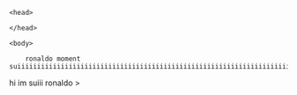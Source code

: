 <!DOCTYPE html>

<html lang="fr">

    <head>

<title> ronaldo moment</title> 

    </head>

    <body>

        ronaldo moment suiiiiiiiiiiiiiiiiiiiiiiiiiiiiiiiiiiiiiiiiiiiiiiiiiiiiiiiiiiiiiiiiiiiiiiiiiiiiiiiiiiiiiiiiiiiiiiiiiiiiiiiiiiiiiiiiiiiiiiiiiiiiiiiiiiiiiiiiiiiiiiiiiiiiiiiiiiiiiiiiiiiiiii:

<font-size>
hi im suiii ronaldo
></font-size>
    </body>

